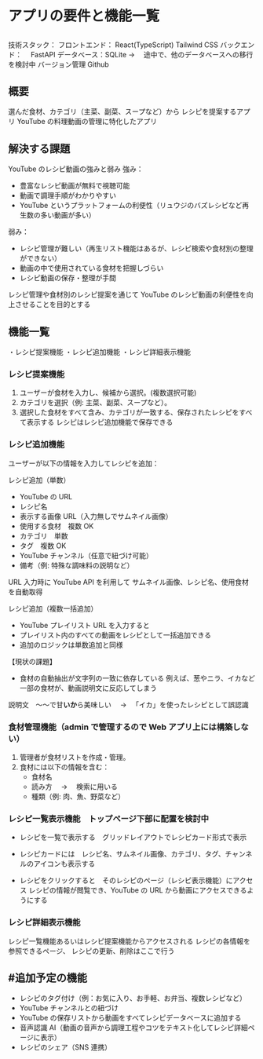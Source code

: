 # アプリの要件と機能一覧

##

技術スタック：
フロントエンド： React(TypeScript) Tailwind CSS
バックエンド：　 FastAPI
データベース：SQLite → 　途中で、他のデータベースへの移行を検討中
バージョン管理 Github

## 概要

選んだ食材、カテゴリ（主菜、副菜、スープなど）から
レシピを提案するアプリ
YouTube の料理動画の管理に特化したアプリ

## 解決する課題

YouTube のレシピ動画の強みと弱み
強み：

- 豊富なレシピ動画が無料で視聴可能
- 動画で調理手順がわかりやすい
- YouTube というプラットフォームの利便性（リュウジのバズレシピなど再生数の多い動画が多い）

弱み：

- レシピ管理が難しい（再生リスト機能はあるが、レシピ検索や食材別の整理ができない）
- 動画の中で使用されている食材を把握しづらい
- レシピ動画の保存・整理が手間

レシピ管理や食材別のレシピ提案を通じて
YouTube のレシピ動画の利便性を向上させることを目的とする

## 機能一覧

・レシピ提案機能
・レシピ追加機能
・レシピ詳細表示機能

### レシピ提案機能

1. ユーザーが食材を入力し、候補から選択。(複数選択可能)
2. カテゴリを選択（例: 主菜、副菜、スープなど）。
3. 選択した食材をすべて含み、カテゴリが一致する、保存されたレシピをすべて表示する
   レシピはレシピ追加機能で保存できる

### レシピ追加機能

ユーザーが以下の情報を入力してレシピを追加：

レシピ追加（単数）

- YouTube の URL
- レシピ名
- 表示する画像 URL（入力無しでサムネイル画像）
- 使用する食材　複数 OK
- カテゴリ　単数
- タグ　複数 OK
- YouTube チャンネル（任意で紐づけ可能）
- 備考（例: 特殊な調味料の説明など）

URL 入力時に YouTube API を利用して
サムネイル画像、レシピ名、使用食材を自動取得

レシピ追加（複数一括追加）

- YouTube プレイリスト URL を入力すると
- プレイリスト内のすべての動画をレシピとして一括追加できる
- 追加のロジックは単数追加と同様

【現状の課題】

- 食材の自動抽出が文字列の一致に依存している
  例えば、葱やニラ、イカなど一部の食材が、動画説明文に反応してしまう

説明文　～～で甘**いか**ら美味しい　 → 　「イカ」を使ったレシピとして誤認識

### 食材管理機能（admin で管理するので Web アプリ上には構築しない）

1. 管理者が食材リストを作成・管理。
2. 食材には以下の情報を含む：
   - 食材名
   - 読み方　 → 　検索に用いる
   - 種類（例: 肉、魚、野菜など）

### レシピ一覧表示機能　トップページ下部に配置を検討中

- レシピを一覧で表示する　グリッドレイアウトでレシピカード形式で表示

- レシピカードには　レシピ名、サムネイル画像、カテゴリ、タグ、チャンネルのアイコンも表示する

- レシピをクリックすると　そのレシピのページ（レシピ表示機能）にアクセス
  レシピの情報が閲覧でき、YouTube の URL から動画にアクセスできるようにする

### レシピ詳細表示機能

レシピ一覧機能あるいはレシピ提案機能からアクセスされる
レシピの各情報を参照できるページ、
レシピの更新、削除はここで行う

## #追加予定の機能

- レシピのタグ付け（例：お気に入り、お手軽、お弁当、複数レシピなど）
- YouTube チャンネルとの紐づけ
- YouTube の保存リストから動画をすべてレシピデータベースに追加する
- 音声認識 AI（動画の音声から調理工程やコツをテキスト化してレシピ詳細ページに表示）
- レシピのシェア（SNS 連携）
